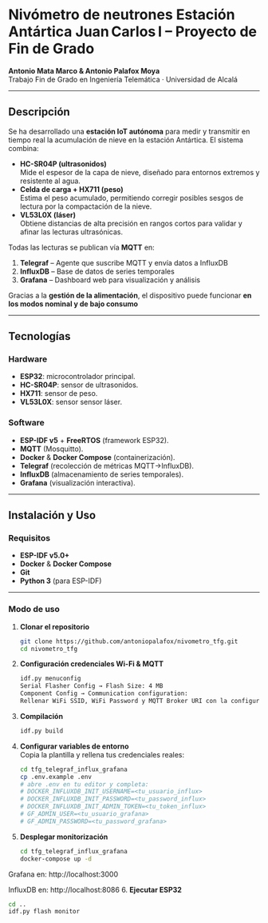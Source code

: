 # Nivómetro de neutrones Estación Antártica Juan Carlos I – Proyecto de Fin de Grado

**Antonio Mata Marco & Antonio Palafox Moya**  
Trabajo Fin de Grado en Ingeniería Telemática · Universidad de Alcalá

---

## Descripción

Se ha desarrollado una **estación IoT autónoma** para medir y transmitir en tiempo real la acumulación de nieve en la estación Antártica. El sistema combina:

- **HC-SR04P (ultrasonidos)**  
  Mide el espesor de la capa de nieve, diseñado para entornos extremos y resistente al agua.  
- **Celda de carga + HX711 (peso)**  
  Estima el peso acumulado, permitiendo corregir posibles sesgos de lectura por la compactación de la nieve.  
- **VL53L0X (láser)**  
  Obtiene distancias de alta precisión en rangos cortos para validar y afinar las lecturas ultrasónicas.

Todas las lecturas se publican vía **MQTT** en:

1. **Telegraf** – Agente que suscribe MQTT y envía datos a InfluxDB  
2. **InfluxDB** – Base de datos de series temporales  
3. **Grafana** – Dashboard web para visualización y análisis  

Gracias a la **gestión de la alimentación**, el dispositivo puede funcionar **en los modos nominal y de bajo consumo**

---

## Tecnologías

### Hardware
- **ESP32**: microcontrolador principal.  
- **HC-SR04P**: sensor de ultrasonidos.  
- **HX711**: sensor de peso.  
- **VL53L0X**: sensor sensor láser.

### Software
- **ESP-IDF v5** + **FreeRTOS** (framework ESP32).  
- **MQTT** (Mosquitto).  
- **Docker** & **Docker Compose** (containerización).  
- **Telegraf** (recolección de métricas MQTT→InfluxDB).  
- **InfluxDB** (almacenamiento de series temporales).  
- **Grafana** (visualización interactiva).

---

## Instalación y Uso

### Requisitos
- **ESP-IDF v5.0+**  
- **Docker** & **Docker Compose**  
- **Git**  
- **Python 3** (para ESP-IDF)

---

### Modo de uso

1. **Clonar el repositorio**  
   ```bash
   git clone https://github.com/antoniopalafox/nivometro_tfg.git
   cd nivometro_tfg
2. **Configuración credenciales Wi-Fi & MQTT**  
   ```bash
   idf.py menuconfig
   Serial Flasher Config → Flash Size: 4 MB
   Component Config → Communication configuration:
   Rellenar WiFi SSID, WiFi Password y MQTT Broker URI con la configuración deseada.
3. **Compilación**
    ```bash
    idf.py build
4. **Configurar variables de entorno**  
   Copia la plantilla y rellena tus credenciales reales:

    ```bash
    cd tfg_telegraf_influx_grafana
    cp .env.example .env
    # abre .env en tu editor y completa:
    # DOCKER_INFLUXDB_INIT_USERNAME=<tu_usuario_influx>
    # DOCKER_INFLUXDB_INIT_PASSWORD=<tu_password_influx>
    # DOCKER_INFLUXDB_INIT_ADMIN_TOKEN=<tu_token_influx>
    # GF_ADMIN_USER=<tu_usuario_grafana>
    # GF_ADMIN_PASSWORD=<tu_password_grafana>
5. **Desplegar monitorización**  
    ```bash
    cd tfg_telegraf_influx_grafana
    docker-compose up -d
    ```
  Grafana en: http://localhost:3000

  InfluxDB en: http://localhost:8086
6. **Ejecutar ESP32**
   ```bash
   cd ..
   idf.py flash monitor